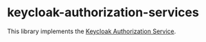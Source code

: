 # keycloak-authorization-services
This library implements the [Keycloak Authorization Service](https://www.keycloak.org/docs/latest/authorization_services/#_service_overview).
